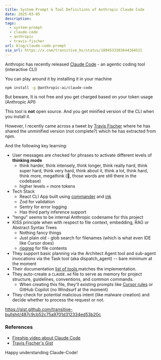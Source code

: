 ```yaml
---
title: System Prompt & Tool Definitions of Anthropic Claude Code
date: 2025-03-05
description: 
tags:
  - system-prompt
  - claude-code
  - anthropic
  - travis-fischer
url: blog/claude-code-prompt
via_url: https://x.com/transitive_bs/status/1894533303644164521
---
```

Anthropic has recently released [Claude Code](https://docs.anthropic.com/en/docs/agents-and-tools/claude-code/overview) - an agentic coding tool (interactive CLI)

You can play around it by installing it in your machine

```sh
npm install -g @anthropic-ai/claude-code
```

But beware, It is not free and you get charged based on your token usage (Anthropic API)

This tool is **not** open source. And you get minified version of the CLI when you install it. 

However, I recently came across a tweet by [Travis Fischer](https://x.com/transitive_bs/status/1894533303644164521) where he has shared the unminified version (not complete?) which he has extracted from npm.

And the following key learning:

- User messages are checked for phrases to activate different levels of **thinking mode**
	- think harder, think intensely, think longer, think really hard, think super hard, think very hard, think about it, think a lot, think hard, think more, megathink  (🤣, those words are still there in the codebase)
	- higher levels = more tokens
- Tech Stack
	- React CLI App built using [commander](https://github.com/tj/commander.js) and [ink](https://github.com/vadimdemedes/ink)
	- Zod for validation
	- Sentry for error logging
	- Has third party inference support
- "tengu" seems to be internal Anthropic codename for this project
- KISS principle when with respect to file context, embedding, RAG or Abstract Syntax Trees
	- Nothing fancy things
	- Just plain old - glob search for filenames (which is what even IDE like Cursor does)
	- [ripgrep](https://github.com/BurntSushi/ripgrep) for file contents
- They support basic planning via the Architect Agent tool and sub-agent invocations via the Task tool (aka dispatch_agent) -- bare minimum at the moment
- Their documentation [list of tools ](https://docs.anthropic.com/en/docs/agents-and-tools/claude-code/overview#tools-available-to-claude)matches the implementation.
- They auto-create a `CLAUDE.md` file to serve as memory for project structure, guidelines, conventions, and common commands.
	- When creating this file, they'll existing prompts like [Cursor rules](https://docs.cursor.com/context/rules-for-ai) or GitHub Copilot (no Windsurf at the moment)
- They check for potential malicious intent (like malware creation) and decide whether to process the request or not.


https://gist.github.com/transitive-bullshit/487c9cb52c75a9701d312334ed53b20c

<script src="https://gist.github.com/transitive-bullshit/487c9cb52c75a9701d312334ed53b20c.js"></script>
### References
- [Fireship video about Claude Code](https://www.youtube.com/watch?v=x2WtHZciC74&ab_channel=Fireship)
- [Travis Fischer's Gist](https://gist.github.com/transitive-bullshit/487c9cb52c75a9701d312334ed53b20c)

Happy understanding Claude-Code!
